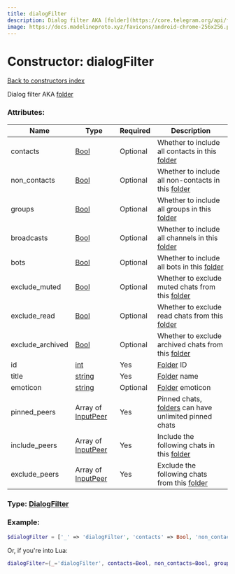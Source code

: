 ```yaml
---
title: dialogFilter
description: Dialog filter AKA [folder](https://core.telegram.org/api/folders)
image: https://docs.madelineproto.xyz/favicons/android-chrome-256x256.png
---
```

# Constructor: dialogFilter  
[Back to constructors index](index.md)



Dialog filter AKA [folder](https://core.telegram.org/api/folders)

### Attributes:

| Name     |    Type       | Required | Description |
|----------|---------------|----------|-------------|
|contacts|[Bool](../types/Bool.md) | Optional|Whether to include all contacts in this [folder](https://core.telegram.org/api/folders)|
|non\_contacts|[Bool](../types/Bool.md) | Optional|Whether to include all non-contacts in this [folder](https://core.telegram.org/api/folders)|
|groups|[Bool](../types/Bool.md) | Optional|Whether to include all groups in this [folder](https://core.telegram.org/api/folders)|
|broadcasts|[Bool](../types/Bool.md) | Optional|Whether to include all channels in this [folder](https://core.telegram.org/api/folders)|
|bots|[Bool](../types/Bool.md) | Optional|Whether to include all bots in this [folder](https://core.telegram.org/api/folders)|
|exclude\_muted|[Bool](../types/Bool.md) | Optional|Whether to exclude muted chats from this [folder](https://core.telegram.org/api/folders)|
|exclude\_read|[Bool](../types/Bool.md) | Optional|Whether to exclude read chats from this [folder](https://core.telegram.org/api/folders)|
|exclude\_archived|[Bool](../types/Bool.md) | Optional|Whether to exclude archived chats from this [folder](https://core.telegram.org/api/folders)|
|id|[int](../types/int.md) | Yes|[Folder](https://core.telegram.org/api/folders) ID|
|title|[string](../types/string.md) | Yes|[Folder](https://core.telegram.org/api/folders) name|
|emoticon|[string](../types/string.md) | Optional|[Folder](https://core.telegram.org/api/folders) emoticon|
|pinned\_peers|Array of [InputPeer](../types/InputPeer.md) | Yes|Pinned chats, [folders](https://core.telegram.org/api/folders) can have unlimited pinned chats|
|include\_peers|Array of [InputPeer](../types/InputPeer.md) | Yes|Include the following chats in this [folder](https://core.telegram.org/api/folders)|
|exclude\_peers|Array of [InputPeer](../types/InputPeer.md) | Yes|Exclude the following chats from this [folder](https://core.telegram.org/api/folders)|



### Type: [DialogFilter](../types/DialogFilter.md)


### Example:

```php
$dialogFilter = ['_' => 'dialogFilter', 'contacts' => Bool, 'non_contacts' => Bool, 'groups' => Bool, 'broadcasts' => Bool, 'bots' => Bool, 'exclude_muted' => Bool, 'exclude_read' => Bool, 'exclude_archived' => Bool, 'id' => int, 'title' => 'string', 'emoticon' => 'string', 'pinned_peers' => [InputPeer, InputPeer], 'include_peers' => [InputPeer, InputPeer], 'exclude_peers' => [InputPeer, InputPeer]];
```  


Or, if you're into Lua:

```lua
dialogFilter={_='dialogFilter', contacts=Bool, non_contacts=Bool, groups=Bool, broadcasts=Bool, bots=Bool, exclude_muted=Bool, exclude_read=Bool, exclude_archived=Bool, id=int, title='string', emoticon='string', pinned_peers={InputPeer}, include_peers={InputPeer}, exclude_peers={InputPeer}}

```


